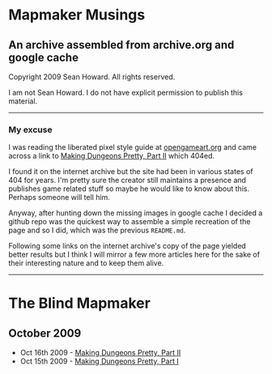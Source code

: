 # Mapmaker Musings
## An archive assembled from archive.org and google cache
Copyright 2009 Sean Howard. All rights reserved.

I am not Sean Howard. I do not have explicit permission to publish this material.

-----
### My excuse
I was reading the liberated pixel style guide at [opengameart.org](http://lpc.opengameart.org/static/lpc-style-guide/styleguide.html) and came across a link to [Making Dungeons Pretty, Part II](docs/Making-Dungeons-Pretty-Part-II) which 404ed.

I found it on the internet archive but the site had been in various states of 404 for years. I'm pretty sure the creator still maintains a presence and publishes game related stuff so maybe he would like to know about this. Perhaps someone will tell him.

Anyway, after hunting down the missing images in google cache I decided a github repo was the quickest way to assemble a simple recreation of the page and so I did, which was the previous `README.md`.

Following some links on the internet archive's copy of the page yielded better results but I think I will mirror a few more articles here for the sake of their interesting nature and to keep them alive.

-----

# The Blind Mapmaker

## October 2009

- Oct 16th 2009 - [Making Dungeons Pretty, Part II](docs/Making-Dungeons-Pretty-Part-II)
- Oct 15th 2009 - [Making Dungeons Pretty, Part I](docs/Making-Dungeons-Pretty-Part-I)
